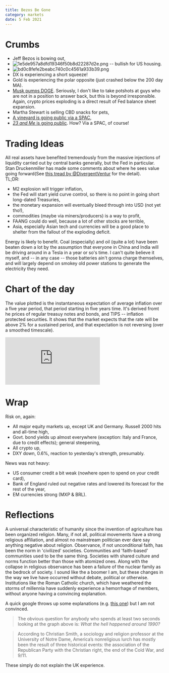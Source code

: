 ```yaml
---
title: Bezos Be Gone
category: markets
date: 5 Feb 2021
---
```


# Crumbs

- Jeff Bezos is bowing out, 
- ![1e5de957a8dfd19346f50b8d22287d2e.png]({attach}1e5de957a8dfd19346f50b8d22287d2e.png) -- bullish for US housing.
- ![bd0c8fefe2beabc740c0c4561a933b39.png]({attach}bd0c8fefe2beabc740c0c4561a933b39.png)
- DX is experiencing a short squeeze!
- Gold is experiencing the polar opposite (just crashed below the 200 day MA).
- [Musk pumps DOGE](https://www.fxstreet.com/cryptocurrencies/news/dogecoin-price-prediction-doge-explodes-again-thanks-to-elon-musk-and-remains-stronger-202102041958). Seriously, I don't like to take potshots at guys who are not in a position to answer back, but this is beyond irresponsible. Again, crypto prices exploding is a direct result of Fed balance sheet expansion.
- Martha Stewart is selling CBD snacks for pets,
- [A vineyard is going public via a SPAC](https://www.bespokespac.com/investor-relations/press-release-details/2021/Vintage-Wine-Estates-One-of-the-Fastest-Growing-U.S.-Wine-Producers-to-Become-a-Public-Company/default.aspx),
- [_23 and Me_ is going public](https://mediacenter.23andme.com/press-releases/23andme-merges-with-vgac/). How? Via a SPAC, of course!

# Trading Ideas

All real assets have benefited tremendously from the massive injections of liquidity carried out by central banks generally, but the Fed in particular. Stan Druckenmiller has made some comments about where he sees value going forward(See [this tread by @DivergentVentur](https://twitter.com/DivergentVentur/status/1357459321609723915) for the detail).  
TL;DR:

- M2 explosion will trigger inflation,
- the Fed will start yield curve control, so there is no point in going short long-dated Treasuries,
- the monetary expansion will eventually bleed through into USD (not yet tho!),
- commodities (maybe via miners/producers) is a way to profit,
- FAANG could do well, because a lot of other stocks are terrible,
- Asia, especially Asian tech and currencies will be a good place to shelter from the fallout of the exploding deficit.

Energy is likely to benefit. Coal (especially) and oil (quite a lot) have been beaten down a lot by the assumption that everyone in China and India will be driving around in a Tesla in a year or so's time. I can't quite believe it myself, and -- in any case -- those batteries ain't gonna charge themselves, and will largely depend on smokey old power stations to generate the electricity they need.

# Chart of the day

The value plotted is the instantaneous expectation of average inflation over a five year period, that period starting in five years time. It's derived fromt he prices of regular treasuy notes and bonds, and TIPS -- inflation protected securities. It shows that the market expects that the rate will be above 2% for a sustained period, and that expectation is not reversing (over a smoothed timescale).

<div class="embed-container"><iframe src="https://fred.stlouisfed.org/graph/graph-landing.php?g=AKLI&width=670&height=475" scrolling="no" frameborder="0" style="overflow:hidden;" allowTransparency="true" loading="lazy"></iframe></div><script src="https://fred.stlouisfed.org/graph/js/embed.js" type="text/javascript"></script>

# Wrap

Risk on, again: 

- All major equity markets up, except UK and Germany. Russell 2000 hits and all-time high,
- Govt. bond yields up almost everywhere (exception: Italy and France, due to credit effects); general steepening,
- All crypto up,
- DXY down, 0.6%, reaction to yesterday's strength, presumably.

News was not heavy:

- US consumer credit a bit weak (nowhere open to spend on your credit card),
- Bank of England ruled out negative rates and lowered its forecast for the rest of the year,
- EM currencies strong (MXP & BRL).

# Reflections

A universal characteristic of humanity since the invention of agriculture has been organized religion.
Many, if not all, political movements have a strong religious affiliation, and almost no mainstream politician ever dare say anything negative about religion. 
Observance, if not unconditional faith, has been the norm in 'civilized' societies. 
Communities and 'faith-based' communities used to be the same thing.
Societies with shared culture and norms function better than those with atomized ones.
Along with the collapse in religious observance has been a failure of the nuclear family as the bedrock of society.
I sound like the a boomer I am, but these changes in the way we live have occurred without debate, political or otherwise.
Institutions like the Roman Catholic church, which have weathered the storms of millennia have suddenly experience a hemorrhage of members, without anyone having a convincing explanation.

A quick google throws up some explanations (e.g. [this one](https://www.theatlantic.com/ideas/archive/2019/09/atheism-fastest-growing-religion-us/598843/)) but I am not convinced. 

> The obvious question for anybody who spends at least two seconds looking at the graph above is: _What the hell happened around 1990?_

> According to Christian Smith, a sociology and religion professor at the University of Notre Dame, America’s nonreligious lurch has mostly been the result of three historical events: the association of the Republican Party with the Christian right, the end of the Cold War, and 9/11.

These simply do not explain the UK experience. 
